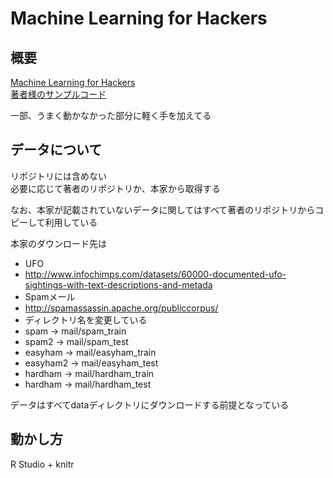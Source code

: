 # Machine Learning for Hackers
## 概要
[Machine Learning for Hackers](http://www.amazon.co.jp/dp/4873115949)  
[著者様のサンプルコード](https://github.com/johnmyleswhite/ML_for_Hackers)  

一部、うまく動かなかった部分に軽く手を加えてる  

## データについて
リポジトリには含めない  
必要に応じて著者のリポジトリか、本家から取得する

なお、本家が記載されていないデータに関してはすべて著者のリポジトリからコピーして利用している

本家のダウンロード先は
* UFO
 * http://www.infochimps.com/datasets/60000-documented-ufo-sightings-with-text-descriptions-and-metada
* Spamメール
 * http://spamassassin.apache.org/publiccorpus/
 * ディレクトリ名を変更している
  * spam -> mail/spam_train
  * spam2 -> mail/spam_test
  * easyham -> mail/easyham_train
  * easyham2 -> mail/easyham_test
  * hardham -> mail/hardham_train
  * hardham -> mail/hardham_test

データはすべてdataディレクトリにダウンロードする前提となっている

## 動かし方
R Studio + knitr
